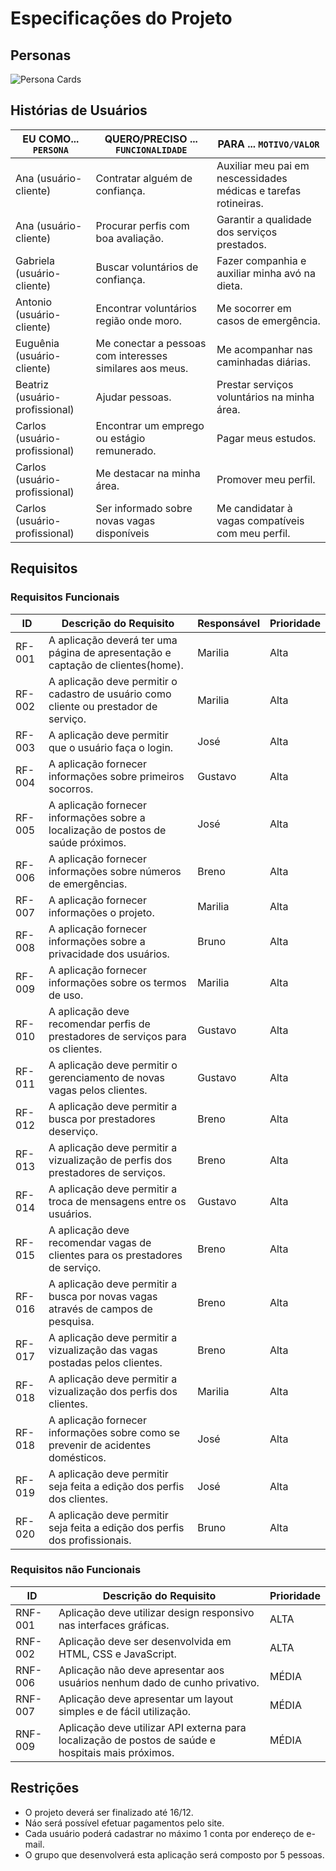 # Especificações do Projeto




## Personas



<img src="/src/persona-cards.png" alt="Persona Cards"/>

## Histórias de Usuários



|EU COMO... `PERSONA`| QUERO/PRECISO ... `FUNCIONALIDADE` |PARA ... `MOTIVO/VALOR`                 |
|--------------------|------------------------------------|----------------------------------------|
| Ana (usuário-cliente) | Contratar alguém de confiança. | Auxiliar meu pai em nescessidades médicas e tarefas rotineiras. |
| Ana (usuário-cliente) | Procurar perfis com boa avaliação. | Garantir a qualidade dos serviços prestados. |
| Gabriela (usuário-cliente) | Buscar voluntários de confiança. | Fazer companhia e auxiliar minha avó na dieta. |
| Antonio (usuário-cliente) | Encontrar voluntários região onde moro. | Me socorrer em casos de emergência. |
| Euguênia (usuário-cliente) | Me conectar a pessoas com interesses similares aos meus. | Me acompanhar nas caminhadas diárias.  |
| Beatriz (usuário-profissional) | Ajudar pessoas. | Prestar serviços voluntários na minha área. |
| Carlos (usuário-profissional) | Encontrar um emprego ou estágio remunerado. | Pagar meus estudos. |
| Carlos (usuário-profissional) | Me destacar na minha área. | Promover meu perfil. |
| Carlos (usuário-profissional) | Ser informado sobre novas vagas disponíveis | Me candidatar à vagas compatíveis com meu perfil. |
 
## Requisitos


### Requisitos Funcionais

|ID    | Descrição do Requisito |Responsável|Prioridade|
|------|-----------------------------------------|-------|-------|
|RF-001| A aplicação deverá ter uma página de apresentação e captação de clientes(home). | Marilia | Alta|
|RF-002| A aplicação deve permitir o cadastro de usuário como cliente ou prestador de serviço. | Marilia |Alta|
|RF-003| A aplicação deve permitir que o usuário faça o login. | José |Alta|
|RF-004| A aplicação fornecer informações sobre primeiros socorros. |Gustavo|Alta|
|RF-005| A aplicação fornecer informações sobre a localização de postos de saúde próximos. | José |Alta|
|RF-006| A aplicação fornecer informações sobre números de emergências.| Breno | Alta |
|RF-007| A aplicação fornecer informações o projeto. | Marilia |Alta|
|RF-008| A aplicação fornecer informações sobre a privacidade dos usuários. | Bruno |Alta|
|RF-009| A aplicação fornecer informações sobre os termos de uso. | Marilia | Alta |
|RF-010| A aplicação deve recomendar perfis de prestadores de serviços para os clientes. | Gustavo | Alta |
|RF-011| A aplicação deve permitir o gerenciamento de novas vagas pelos clientes. | Gustavo | Alta |
|RF-012| A aplicação deve permitir a busca por prestadores deserviço. | Breno | Alta |
|RF-013| A aplicação deve permitir a vizualização de perfis dos prestadores de serviços. | Breno | Alta |
|RF-014| A aplicação deve permitir a troca de mensagens entre os usuários. | Gustavo | Alta |
|RF-015| A aplicação deve recomendar vagas de clientes para os prestadores de serviço. | Breno | Alta |
|RF-016| A aplicação deve permitir a busca por novas vagas através de campos de pesquisa. | Breno | Alta |
|RF-017| A aplicação deve permitir a vizualização das vagas postadas pelos clientes. | Breno | Alta |
|RF-018| A aplicação deve permitir a vizualização dos perfis dos clientes. | Marilia | Alta |
|RF-018| A aplicação fornecer informações sobre como se prevenir de acidentes domésticos. | José | Alta |
|RF-019| A aplicação deve permitir seja feita a edição dos perfis dos clientes. | José | Alta |
|RF-020| A aplicação deve permitir seja feita a edição dos perfis dos profissionais. | Bruno | Alta |

### Requisitos não Funcionais

|ID     | Descrição do Requisito  |Prioridade |
|-------|-------------------------|----|
|RNF-001| Aplicação deve utilizar design responsivo nas interfaces gráficas. | ALTA |
|RNF-002| Aplicação deve ser desenvolvida em HTML, CSS e JavaScript. | ALTA |
|RNF-006| Aplicação não deve apresentar aos usuários nenhum dado de cunho privativo. | MÉDIA |
|RNF-007| Aplicação deve apresentar um layout simples e de fácil utilização. | MÉDIA |
|RNF-009| Aplicação deve utilizar API externa para localização de postos de saúde e hospitais mais próximos. | MÉDIA |


## Restrições


- O projeto deverá ser finalizado até 16/12.
- Náo será possível efetuar pagamentos pelo site.
- Cada usuário poderá cadastrar no máximo 1 conta por endereço de e-mail.
- O grupo que desenvolverá esta aplicação será composto por 5 pessoas.
